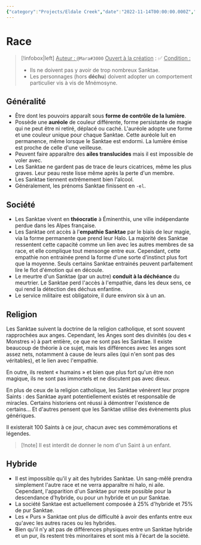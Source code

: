 ```yaml
---
{"category":"Projects/Eldale Creek","date":"2022-11-14T00:00:00.000Z","description":"Les Sanktae sont des êtres dont les pouvoirs apparaît sous forme de contrôle de la lumière, et vivant en théocratie à Eminenthis, une cité indépendante dans les Alpes françaises.","dg-path":"Projects/Eldale Creek/Sanktae_eldale.md","permalink":"/projects/eldale-creek/sanktae-eldale/","dg-publish":true,"display":"Sanktae","share":true,"title":"Sanktae","type":"Notes","dgPassFrontmatter":true,"created":"","updated":""}
---
```



# Race
> [!infobox|left]
> <u>Auteur : </u> `@Mara#3000`
> <u>Ouvert à la création</u> : ✅
> <u>Condition :</u>
> - Ils ne doivent pas y avoir de trop nombreux Sanktae.
> - Les personnages (hors **déchu**) doivent adopter un comportement particulier vis à vis de Mnémosyne.
## Généralité

- Être dont les pouvoirs apparaît sous **forme de contrôle de la lumière**.
- Possède une **auréole** de couleur différente, forme persistante de magie qui ne peut être ni retiré, déplacé ou caché. L'auréole adopte une forme et une couleur unique pour chaque Sanktae. Cette auréole luit en permanence, même lorsque le Sanktae est endormi. La lumière émise est proche de celle d'une veilleuse.
- Peuvent faire apparaître des **ailes translucides** mais il est impossible de voler avec.
- Les Sanktae ne gardent pas de trace de leurs cicatrices, même les plus graves. Leur peau reste lisse même après la perte d'un membre.
- Les Sanktae tiennent extrêmement bien l'alcool.
- Généralement, les prénoms Sanktae finissent en `-el`.

## Société
- Les Sanktae vivent en **théocratie** à Éminenthis, une ville indépendante perdue dans les Alpes française.
- Les Sanktae ont accès à l'**empathie Sanktae** par le biais de leur magie, via la forme permanente que prend leur Halo. La majorité des Sanktae ressentent cette capacité comme un lien avec les autres membres de sa race, et elle complique tout mensonge entre eux. Cependant, cette empathie non entrainée prend la forme d'une sorte d'instinct plus fort que la moyenne. Seuls certains Sanktae entrainés peuvent parfaitement lire le flot d'émotion qui en découle.
- Le meurtre d'un Sanktae (par un autre) **conduit à la déchéance** du meurtrier. Le Sanktae perd l'accès à l'empathie, dans les deux sens, ce qui rend la détection des déchus enfantine.
- Le service militaire est obligatoire, il dure environ six à un an.

## Religion

Les Sanktae suivent la doctrine de la religion catholique, et sont souvent rapprochées aux anges. Cependant, les Anges sont des divinités (ou des « Monstres ») à part entière, ce que ne sont pas les Sanktae. Il existe beaucoup de théorie à ce sujet, mais les différences avec les anges sont assez nets, notamment à cause de leurs ailes (qui n'en sont pas des véritables), et le lien avec l'empathie.

En outre, ils restent « humains » et bien que plus fort qu'un être non magique, ils ne sont pas immortels et ne discutent pas avec dieux.

En plus de ceux de la religion catholique, les Sanktae vénèrent leur propre Saints : des Sanktae ayant potentiellement existés et responsable de miracles. Certains historiens ont réussi à démontrer l'existence de certains… Et d'autres pensent que les Sanktae utilise des évènements plus génériques.

Il existerait 100 Saints à ce jour, chacun avec ses commémorations et légendes.

> [!note] Il est interdit de donner le nom d'un Saint à un enfant.

## Hybride
- Il est impossible qu'il y ait des hybrides Sanktae. Un sang-mêlé prendra simplement l'autre race et ne verra apparaître ni halo, ni aile. Cependant, l'apparition d'un Sanktae pur reste possible pour la descendance d'hybride, ou pour un hybride et un pur Sanktae.
- La société Sanktae est actuellement composée à 25% d'hybride et 75% de pur Sanktae.
- Les « Purs » Sanktae ont plus de difficulté à avoir des enfants entre eux qu'avec les autres races ou les hybrides.
- Bien qu'il n'y ait pas de différences physiques entre un Sanktae hybride et un pur, ils restent très minoritaires et sont mis à l'écart de la société.